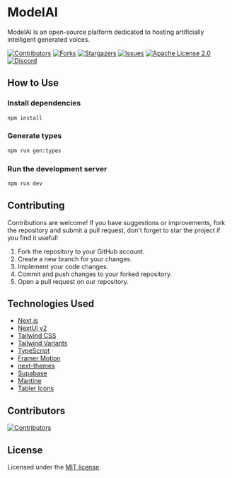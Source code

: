 # ModelAI

ModelAI is an open-source platform dedicated to hosting artificially intelligent generated voices.

[![Contributors][contributors-shield]][contributors-url]
[![Forks][forks-shield]][forks-url]
[![Stargazers][stars-shield]][stars-url]
[![Issues][issues-shield]][issues-url]
[![Apache License 2.0][license-shield]][license-url]
[![Discord][discord-shield]][discord-url]

## How to Use

### Install dependencies

```bash
npm install
```

### Generate types

```bash
npm run gen:types
```

### Run the development server

```bash
npm run dev
```

## Contributing

Contributions are welcome! If you have suggestions or improvements, fork the repository and submit a pull request, don't forget to star the project if you find it useful!

1. Fork the repository to your GitHub account.
1. Create a new branch for your changes.
1. Implement your code changes.
1. Commit and push changes to your forked repository.
1. Open a pull request on our repository.

## Technologies Used

- [Next.js](https://nextjs.org/docs/getting-started)
- [NextUI v2](https://nextui.org/)
- [Tailwind CSS](https://tailwindcss.com/)
- [Tailwind Variants](https://tailwind-variants.org)
- [TypeScript](https://www.typescriptlang.org/)
- [Framer Motion](https://www.framer.com/motion/)
- [next-themes](https://github.com/pacocoursey/next-themes)
- [Supabase](https://github.com/supabase/supabase)
- [Mantine](https://github.com/mantinedev/mantine)
- [Tabler Icons](https://github.com/tabler/tabler-icons)

## Contributors

[![Contributors][contributors-image]][contributors-url]

## License

Licensed under the [MIT license](https://pitt.libguides.com/openlicensing/MIT).

[contributors-shield]: https://img.shields.io/github/contributors/model-ai/model-ai.svg?style=for-the-badge
[contributors-image]: https://contrib.rocks/image?repo=model-ai/model-ai
[contributors-url]: https://github.com/model-ai/model-ai/graphs/contributors
[forks-shield]: https://img.shields.io/github/forks/model-ai/model-ai.svg?style=for-the-badge
[forks-url]: https://github.com/model-ai/model-ai/network/members
[stars-shield]: https://img.shields.io/github/stars/model-ai/model-ai.svg?style=for-the-badge
[stars-url]: https://github.com/model-ai/model-ai/stargazers
[issues-shield]: https://img.shields.io/github/issues/model-ai/model-ai.svg?style=for-the-badge
[issues-url]: https://github.com/model-ai/model-ai/issues
[license-shield]: https://img.shields.io/github/license/model-ai/model-ai.svg?style=for-the-badge
[license-url]: https://github.com/model-ai/model-ai/blob/master/LICENSE
[discord-shield]: https://img.shields.io/discord/1144708590637170688?style=for-the-badge
[discord-url]: https://discord.gg/hhMV8Zhbcs

